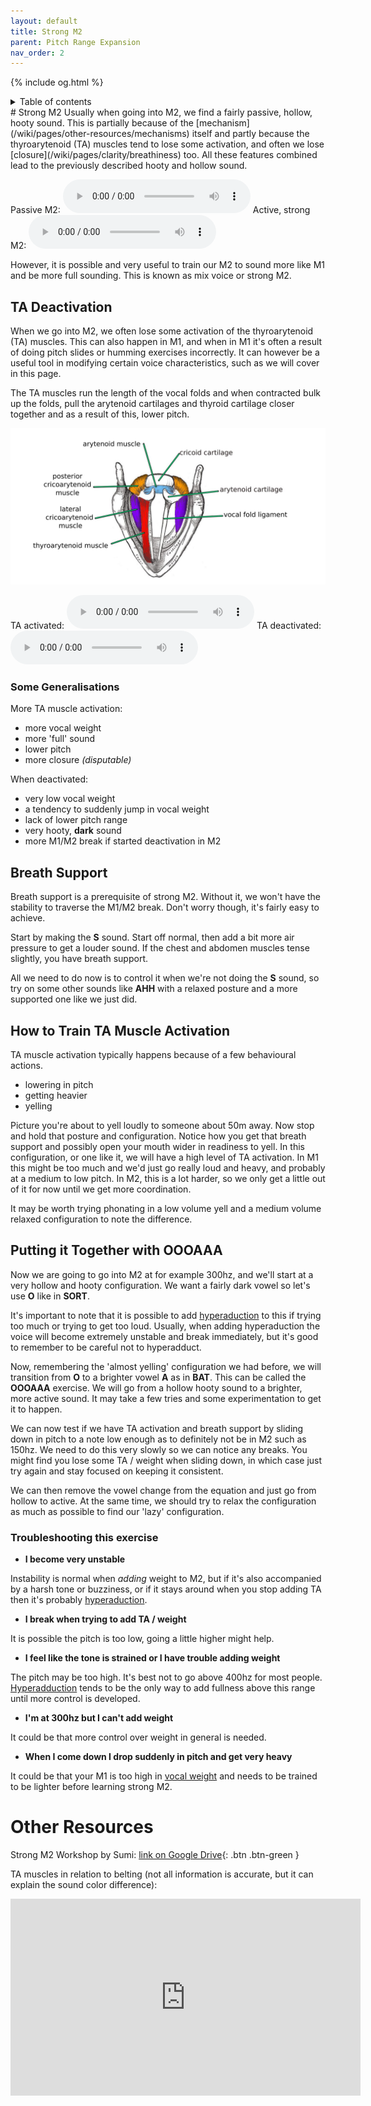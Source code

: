 ```yaml
---
layout: default
title: Strong M2
parent: Pitch Range Expansion
nav_order: 2
---
```

{% include og.html %}
<details closed markdown="block">
  <summary>
    Table of contents
  </summary>
{: .text-delta }
1. TOC
{:toc}
</details>
# Strong M2
Usually when going into M2, we find a fairly passive, hollow, hooty sound. This is partially because of the [mechanism](/wiki/pages/other-resources/mechanisms) itself and partly because the thyroarytenoid (TA) muscles tend to lose some activation, and often we lose [closure](/wiki/pages/clarity/breathiness) too. All these features combined lead to the previously described hooty and hollow sound.

Passive M2:
<audio controls> <source src="/audio/tone-m2-passive.ogg" type="audio/ogg"> Your browser does not support the audio element. </audio>
Active, strong M2:
<audio controls> <source src="/audio/tone-m2-active.ogg" type="audio/ogg"> Your browser does not support the audio element. </audio>

However, it is possible and very useful to train our M2 to sound more like M1 and be more full sounding. This is known as mix voice or strong M2.


## TA Deactivation
When we go into M2, we often lose some activation of the thyroarytenoid (TA) muscles. This can also happen in M1, and when in M1 it's often a result of doing pitch slides or humming exercises incorrectly. It can however be a useful tool in modifying certain voice characteristics, such as we will cover in this page.

The TA muscles run the length of the vocal folds and when contracted bulk up the folds, pull the arytenoid cartilages and thyroid cartilage closer together and as a result of this, lower pitch.

![muscles](/img/diagram-larynx-intrinsic.jpg)

TA activated:
<audio controls> <source src="/audio/ta-activation.ogg" type="audio/ogg"> Your browser does not support the audio element. </audio>
TA deactivated:
<audio controls> <source src="/audio/ta-deactivation.ogg" type="audio/ogg"> Your browser does not support the audio element. </audio>


### Some Generalisations
More TA muscle activation:
- more vocal weight
- more 'full' sound
- lower pitch
- more closure _(disputable)_

When deactivated:
- very low vocal weight
- a tendency to suddenly jump in vocal weight
- lack of lower pitch range
- very hooty, <b class="hlblue">dark</b> sound
- more M1/M2 break if started deactivation in M2


## Breath Support
Breath support is a prerequisite of strong M2. Without it, we won't have the stability to traverse the M1/M2 break. Don't worry though, it's fairly easy to achieve.

Start by making the <b class="hlblue">S</b> sound. Start off normal, then add a bit more air pressure to get a louder sound. If the chest and abdomen muscles tense slightly, you have breath support.

All we need to do now is to control it when we're not doing the <b class="hlblue">S</b> sound, so try on some other sounds like <b class="hlblue">AHH</b>  with a relaxed posture and a more supported one like we just did.


## How to Train TA Muscle Activation
TA muscle activation typically happens because of a few behavioural actions.
- lowering in pitch
- getting heavier
- yelling

Picture you're about to yell loudly to someone about 50m away. Now stop and hold that posture and configuration. Notice how you get that breath support and possibly open your mouth wider in readiness to yell. In this configuration, or one like it, we will have a high level of TA activation. In M1 this might be too much and we'd just go really loud and heavy, and probably at a medium to low pitch. In M2, this is a lot harder, so we only get a little out of it for now until we get more coordination.

It may be worth trying phonating in a low volume yell and a medium volume relaxed configuration to note the difference.


## Putting it Together with OOOAAA
Now we are going to go into M2 at for example 300hz, and we'll start at a very hollow and hooty configuration. We want a fairly dark vowel so let's use <b class="hlblue">O</b> like in <b class="hlblue">SORT</b>.

It's important to note that it is possible to add [hyperaduction](/wiki/pages/various/hyperadduction) to this if trying too much or trying to get too loud. Usually, when adding hyperaduction the voice will become extremely unstable and break immediately, but it's good to remember to be careful not to hyperadduct.

Now, remembering the 'almost yelling' configuration we had before, we will transition from <b class="hlblue">O</b> to a brighter vowel <b class="hlyellow">A</b> as in <b class="hlyellow">BAT</b>. This can be called the <b class="hlgreen">OOOAAA</b> exercise. We will go from a hollow hooty sound to a brighter, more active sound. It may take a few tries and some experimentation to get it to happen.

We can now test if we have TA activation and breath support by sliding down in pitch to a note low enough as to definitely not be in M2 such as 150hz. We need to do this very slowly so we can notice any breaks. You might find you lose some TA / weight when sliding down, in which case just try again and stay focused on keeping it consistent.

We can then remove the vowel change from the equation and just go from hollow to active. At the same time, we should try to relax the configuration as much as possible to find our 'lazy' configuration.

### Troubleshooting this exercise

- **I become very unstable**

Instability is normal when _adding_ weight to M2, but if it's also accompanied by a harsh tone or buzziness, or if it stays around when you stop adding TA then it's probably [hyperaduction](/wiki/pages/various/hyperadduction).

- **I break when trying to add TA / weight**

It is possible the pitch is too low, going a little higher might help.

- **I feel like the tone is strained or I have trouble adding weight**

The pitch may be too high. It's best not to go above 400hz for most people. [Hyperadduction](/wiki/pages/various/hyperadduction) tends to be the only way to add fullness above this range until more control is developed.

- **I'm at 300hz but I can't add weight**

It could be that more control over weight in general is needed.

- **When I come down I drop suddenly in pitch and get very heavy**

It could be that your M1 is too high in [vocal weight](/wiki/pages/vocal-weight) and needs to be trained to be lighter before learning strong M2.


# Other Resources

Strong M2 Workshop by Sumi:
[link on Google Drive](https://drive.google.com/file/d/19gdaBC4ECDBajFYUV7JbbJT6pAoUr64H/view?usp=sharing){: .btn .btn-green }

TA muscles in relation to belting (not all information is accurate, but it can explain the sound color difference):
<p align="left">
  <iframe width="560" height="315" src="https://www.youtube.com/embed/GI4vPNLT7a4" title="YouTube video player" frameborder="0" allow="accelerometer; autoplay; clipboard-write; encrypted-media; gyroscope; picture-in-picture" allowfullscreen></iframe>
</p>









<!--  -->
